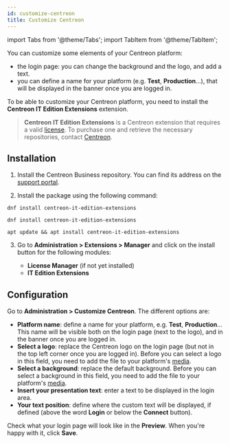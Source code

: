 ```yaml
---
id: customize-centreon
title: Customize Centreon
---
```

import Tabs from '@theme/Tabs';
import TabItem from '@theme/TabItem';

You can customize some elements of your Centreon platform:

- the login page: you can change the background and the logo, and add a text.
- you can define a name for your platform (e.g. **Test**, **Production**...), that will be displayed in the banner once you are logged in.

To be able to customize your Centreon platform, you need to install the **Centreon IT Edition Extensions** extension.

> **Centreon IT Edition Extensions** is a Centreon extension that requires a valid [license](../administration/licenses.md).
> To purchase one and retrieve the necessary repositories, contact [Centreon](mailto:sales@centreon.com).

## Installation

1. Install the Centreon Business repository. You can find its address on the
[support portal](https://support.centreon.com/hc/en-us/categories/10341239833105-Repositories).

2. Install the package using the following command:

<Tabs groupId="sync">
<TabItem value="Alma / RHEL / Oracle Linux 8" label="Alma / RHEL / Oracle Linux 8">

``` shell
dnf install centreon-it-edition-extensions
```

</TabItem>
<TabItem value="Alma / RHEL / Oracle Linux 9" label="Alma / RHEL / Oracle Linux 9">

``` shell
dnf install centreon-it-edition-extensions
```

</TabItem>
<TabItem value="Debian 11" label="Debian 11">

```shell
apt update && apt install centreon-it-edition-extensions
```

</TabItem>
</Tabs>

3. Go to **Administration > Extensions > Manager** and click on the install button for the following modules:

   - **License Manager** (if not yet installed)
   - **IT Edition Extensions**

## Configuration

Go to **Administration > Customize Centreon**. The different options are:

- **Platform name**: define a name for your platform, e.g. **Test**, **Production**... This name will be visible both on the login page (next to the logo), and in the banner once you are logged in.
- **Select a logo**: replace the Centreon logo on the login page (but not in the top left corner once you are logged in). Before you can select a logo in this field, you need to add the file to your platform's [media](./parameters/medias.md).
- **Select a background**: replace the default background. Before you can select a background in this field, you need to add the file to your platform's [media](./parameters/medias.md).
- **Insert your presentation text**: enter a text to be displayed in the login area.
- **Your text position**: define where the custom text will be displayed, if defined (above the word **Login** or below the **Connect** button).

Check what your login page will look like in the **Preview**. When you're happy with it, click **Save**.